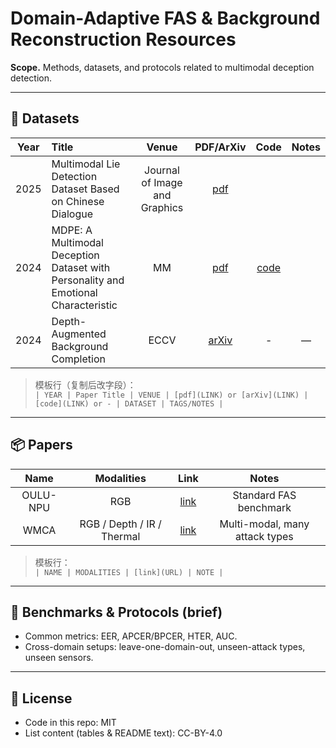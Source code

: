 # Domain-Adaptive FAS & Background Reconstruction Resources

**Scope.** Methods, datasets, and protocols related to multimodal deception detection.



---

## 📄 Datasets

| Year | Title | Venue | PDF/ArXiv | Code | Notes |
|:---:|:------|:-----:|:---------:|:----:|:-----:|
| 2025 | Multimodal Lie Detection Dataset Based on Chinese Dialogue | Journal of Image and Graphics | [pdf](https://arxiv.org/abs/2407.12274)| | |
| 2024 | MDPE: A Multimodal Deception Dataset with Personality and Emotional Characteristic | MM | [pdf](https://arxiv.org/abs/2407.12274) | [code](https://github.com/cai-cong/MDPE) | |
| 2024 | Depth-Augmented Background Completion | ECCV | [arXiv](https://arxiv.org/abs/2407.00001) | - | — | depth, reconstruction |

> 模板行（复制后改字段）：  
> `| YEAR | Paper Title | VENUE | [pdf](LINK) or [arXiv](LINK) | [code](LINK) or - | DATASET | TAGS/NOTES |`

---

## 📦 Papers

| Name | Modalities | Link | Notes |
|:----:|:----------:|:----:|:-----:|
| OULU-NPU | RGB | [link](https://example.com) | Standard FAS benchmark |
| WMCA | RGB / Depth / IR / Thermal | [link](https://example.com) | Multi-modal, many attack types |

> 模板行：  
> `| NAME | MODALITIES | [link](URL) | NOTE |`

---

## 🧪 Benchmarks & Protocols (brief)
- Common metrics: EER, APCER/BPCER, HTER, AUC.
- Cross-domain setups: leave-one-domain-out, unseen-attack types, unseen sensors.

---

## 📜 License
- Code in this repo: MIT  
- List content (tables & README text): CC-BY-4.0

